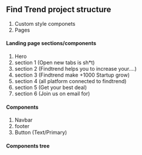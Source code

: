 ## Find Trend project structure

1. Custom style componets
2. Pages

#### Landing page sections/components
1. Hero
2. section 1 (Open new tabs is sh*t)
3. section 2 (Findtrend helps you to increase your....)
4. section 3 (Findtrend make +1000 Startup grow)
5. section 4 (all platform connected to findtrend)
6. section 5 (Get your best deal)
7. section 6 (Join us on email for)

#### Components
1. Navbar
2. footer
3. Button (Text/Primary)

#### Components tree